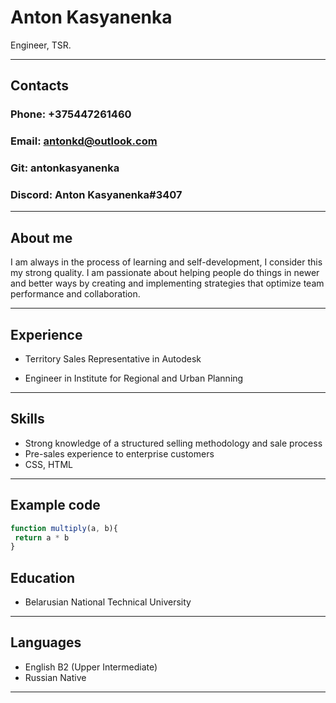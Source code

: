 # Anton Kasyanenka 

Engineer, TSR.

---
## Contacts
### Phone: +375447261460 </br>
### Email: antonkd@outlook.com</br>
### Git: antonkasyanenka</br>
### Discord: Anton Kasyanenka#3407

---
## About me
I am always in the process of learning and self-development, I consider this my strong quality. I am passionate about helping people do things in newer and better ways by creating and implementing strategies that optimize team performance and collaboration.


----
## Experience


- Territory Sales Representative in Autodesk

- Engineer in Institute for Regional and Urban Planning

---

## Skills

- Strong knowledge of a structured selling methodology and sale process 
- Pre-sales experience to enterprise customers
- CSS, HTML

---

## Example code
```javascript
function multiply(a, b){
 return a * b
}
```

## Education

 - Belarusian National Technical University


 ---

 ## Languages
 - English B2 (Upper Intermediate)
 - Russian Native
 ---